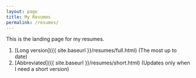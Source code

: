 ```yaml
---
layout: page
title: My Resumes
permalink: /resumes/
---
```


This is the landing page for my resumes.

1.  [Long version]({{ site.baseurl }}/resumes/full.html) (The most up to date)
2.  [Abbreviated]({{ site.baseurl }}/resumes/short.html) (Updates only when I need a short version)

